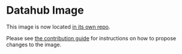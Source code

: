 # Datahub Image

This image is now located [in its own repo](https://github.com/berkeley-dsep-infra/datahub-user-image).

Please see [the contribution guide](https://github.com/berkeley-dsep-infra/datahub-user-image/blob/main/CONTRIBUTING.md) for instructions on how to propose changes to the image.
